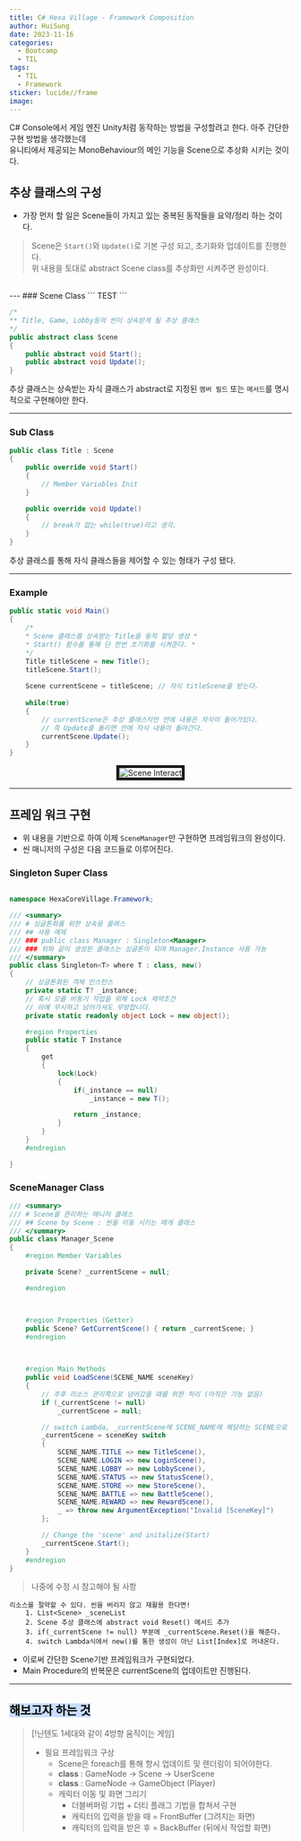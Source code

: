 ```yaml
---
title: C# Hexa Village - Framework Composition
author: HuiSung
date: 2023-11-16
categories:
  - Bootcamp
  - TIL
tags:
  - TIL
  - Framework
sticker: lucide//frame
image:
---
```


C# Console에서 게임 엔진 Unity처럼 동작하는 방법을 구성할려고 한다. 아주 간단한 구현 방법을 생각했는데<br>
유니티에서 제공되는 MonoBehaviour의 메인 기능을 Scene으로 추상화 시키는 것이다.

## 추상 클래스의 구성

* 가장 먼저 할 일은 Scene들이 가지고 있는 중복된 동작들을 요약/정리 하는 것이다.

> Scene은 `Start()`와 `Update()`로 기본 구성 되고, 초기화와 업데이트를 진행한다.<br>
> 위 내용을 토대로 abstract Scene class를 추상화만 시켜주면 완성이다.
<br>
---
### Scene Class
```
TEST
```

```C#
/*
** Title, Game, Lobby등의 씬이 상속받게 될 추상 클래스
*/
public abstract class Scene
{
	public abstract void Start();
	public abstract void Update();
}
```

추상 클래스는 상속받는 자식 클래스가 abstract로 지정된
`멤버 필드` 또는 `메서드`를 명시적으로 구현해야만 한다.

---
### <mark style="background: #FFB8EBA6;"></mark> Sub Class

```C#
public class Title : Scene
{
	public override void Start()
	{
		// Member Variables Init
	}

	public override void Update()
	{
		// break가 없는 while(true)라고 생각.
	}
}
```

추상 클래스를 통해 자식 클래스들을 제어할 수 있는 형태가 구성 됐다.

---
### Example

```C#
public static void Main()
{
	/*
	* Scene 클래스를 상속받는 Title을 동적 할당 생성 *
	* Start() 함수를 통해 단 한번 초기화를 시켜준다. *
	*/
	Title titleScene = new Title();
	titleScene.Start();
	
	Scene currentScene = titleScene; // 자식 titleScene을 받는다.
	
	while(true)
	{
		// currentScene은 추상 클래스지만 안에 내용은 자식이 들어가있다.
		// 즉 Update를 돌리면 안에 자식 내용이 돌아간다.
		currentScene.Update();
	}
}
```

<p align="center"><img src='https://github.com/iamdeveloperz/iamdeveloperz.github.io/assets/59020441/646379a5-3704-441a-ab38-a4fa9834d37d' alt="Scene Interact" border="5"></p>

---

## 프레임 워크 구현

* 위 내용을 기반으로 하여 이제 `SceneManager`만 구현하면 프레임워크의 완성이다.
* 씬 매니저의 구성은 다음 코드들로 이루어진다.

### <mark style="background: #FFB8EBA6;"></mark> Singleton Super Class

```C#

namespace HexaCoreVillage.Framework;

/// <summary>
/// # 싱글톤화를 위한 상속용 클래스
/// ## 사용 예제
/// ### public class Manager : Singleton<Manager>
/// ### 위와 같이 생성된 클래스는 싱글톤이 되며 Manager.Instance 사용 가능
/// </summary>
public class Singleton<T> where T : class, new()
{
    // 싱글톤화된 객체 인스턴스
    private static T? _instance;
    // 혹시 모를 비동기 작업을 위해 Lock 제약조건
    // 아예 무시하고 넘어가셔도 무방합니다.
    private static readonly object Lock = new object();

    #region Properties
    public static T Instance
    {
        get
        {
            lock(Lock)
            {
                if(_instance == null)
                    _instance = new T();

                return _instance;
            }
        }
    }
    #endregion

}
```

### <mark style="background: #FFB8EBA6;"></mark> SceneManager Class

```C#
/// <summary>
/// # Scene을 관리하는 매니저 클래스
/// ## Scene by Scene : 씬을 이동 시키는 매개 클래스
/// </summary>
public class Manager_Scene
{
    #region Member Variables

    private Scene? _currentScene = null;

    #endregion



    #region Properties (Getter)
    public Scene? GetCurrentScene() { return _currentScene; }
    #endregion

    

    #region Main Methods
    public void LoadScene(SCENE_NAME sceneKey)
    {
        // 추후 리소스 관리쪽으로 넘어갔을 때를 위한 처리 (아직은 기능 없음)
        if (_currentScene != null)
            _currentScene = null;

        // switch Lambda, _currentScene에 SCENE_NAME에 해당하는 SCENE으로 동적 할당
        _currentScene = sceneKey switch
        {
            SCENE_NAME.TITLE => new TitleScene(),
            SCENE_NAME.LOGIN => new LoginScene(),
            SCENE_NAME.LOBBY => new LobbyScene(),
            SCENE_NAME.STATUS => new StatusScene(),
            SCENE_NAME.STORE => new StoreScene(),
            SCENE_NAME.BATTLE => new BattleScene(),
            SCENE_NAME.REWARD => new RewardScene(),
            _ => throw new ArgumentException("Invalid [SceneKey]")
        };

        // Change the 'scene' and initalize(Start)
        _currentScene.Start();
    }
    #endregion
}

```

> 나중에 수정 시 참고해야 될 사항

	리소스를 절약할 수 있다. 씬을 버리지 않고 재활용 한다면!
		1. List<Scene> _sceneList
		2. Scene 추상 클래스에 abstract void Reset() 메서드 추가
		3. if(_currentScene != null) 부분에 _currentScene.Reset()을 해준다.
		4. switch Lambda식에서 new()를 통한 생성이 아닌 List[Index]로 꺼내온다.

* 이로써 간단한 Scene기반 프레임워크가 구현되었다.
* Main Procedure의 반복문은 currentScene의 업데이트만 진행된다.

---
## <mark style="background: #ADCCFFA6;">해보고자 하는 것</mark>

> [!닌텐도 1세대와 같이 4방향 움직이는 게임]
> - 필요 프레임워크 구상<br> 
> 	+ Scene은 foreach를 통해 항시 업데이트 및 렌더링이 되어야한다.
> 	+ **class** : GameNode → Scene → UserScene
> 	+ **class** : GameNode → GameObject (Player)<br>
> 	+ 캐릭터 이동 및 화면 그리기
> 		+ 더블버퍼링 기법 + 더티 플래그 기법을 합쳐서 구현
> 		+ 캐릭터의 입력을 받을 때 = FrontBuffer (그려지는 화면)
> 		+ 캐릭터의 입력을 받은 후 = BackBuffer (뒤에서 작업할 화면)